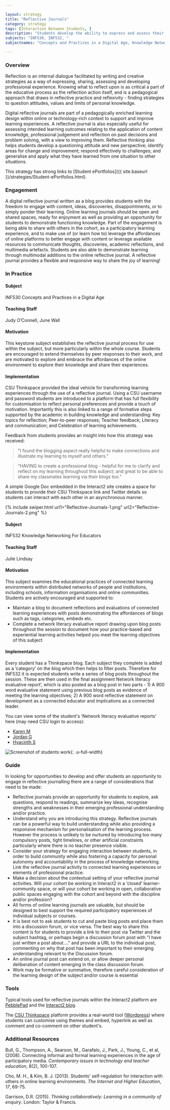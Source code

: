 ```yaml
---

layout: strategy
title: "Reflective Journals"
category: strategy
tags: [Interaction Between Students, ]
description: "Students develop the ability to express and assess their own learning & experience."
subjects: "INF530, INF532, "
subjectnames: "Concepts and Practices in a Digital Age, Knowledge Networking For Educators, "

---
```


### Overview

Reflection is an internal dialogue facilitated by writing and creative strategies as a way of expressing, sharing, assessing and developing professional experience. Knowing what to reflect upon is as critical a part of the educative process as the reflection action itself, and is a pedagogical approach that draws in reflective practice and reflexivity - finding strategies to question attitudes, values and limits of personal knowledge.

Digital reflective journals are part of a pedagogically enriched learning design within online or technology-rich context to support and improve learning experiences. A reflective journal is also especially useful for assessing intended learning outcomes relating to the application of content knowledge, professional judgement and reflection on past decisions and problem solving, with a view to improving them. Reflective thinking also helps students develop a questioning attitude and new perspective; identify areas for change and improvement; respond effectively to challenges; and generalise and apply what they have learned from one situation to other situations.

This strategy has strong links to [Student ePortfolios]({{ site.baseurl }}/strategies/Student-ePortfolios.html).

### Engagement

A digital reflective journal written as a blog provides students with the freedom to engage with content, ideas, discoveries, disappointments, or to simply ponder their learning. Online learning journals should be open and shared spaces, ready for enjoyment as well as providing an opportunity for students to demonstrate functioning knowledge. Part of the engagement is being able to share with others in the cohort, as a participatory learning experience, and to make use of (or learn how to) leverage the affordances of online platforms to better engage with content or leverage available resources to communicate thoughts, discoveries, academic reflections, and multimedia artefacts. Students are also able to demonstrate learning through multimodal additions to the online reflective journal. A reflective journal provides a flexible and responsive way to share the joy of learning!

### In Practice
<div class="u-release practice" >

<div class="practice-item">
<div class="practice-content" markdown="1">

#### Subject

INF530 Concepts and Practices in a Digital Age

#### Teaching Staff

Judy O’Connell, June Wall

#### Motivation

This keystone subject establishes the reflective journal process for use within the subject, but more particularly within the whole course. Students are encouraged to extend themselves by peer responses to their work, and are motivated to explore and embrace the affordances of the online environment to explore their knowledge and share their experiences.

#### Implementation

CSU Thinkspace provided the ideal vehicle for transforming learning experiences through the use of a reflective journal. Using a CSU username and password students are introduced to a platform that has full flexibility for customisation to reflect personal preferences and provide a touch of motivation. Importantly this is also linked to a range of formative steps supported by the academic in building knowledge and understanding: Key topics for reflection; Peer-to-peer responses; Teacher feedback; Literacy and communication; and Celebration of learning achievements.

Feedback from students provides an insight into how this strategy was received:

>"I found the blogging aspect really helpful to make connections and illustrate my learning to myself and others."

>“HAVING to create a professional blog - helpful for me to clarify and reflect on my learning throughout this subject; and great to be able to share my classmates learning via their blogs too.”

A simple Google Doc embedded in the Interact2 site creates a space for students to provide their CSU Thinkspace link and Twitter details so students can interact with each other in an asynchronous manner.

{% include swiper.html url1="Reflective-Journals-1.png" url2="Reflective-Journals-2.png" %}

</div>
</div>

<div class="practice-item">
<div class="practice-content" markdown="1">

#### Subject

INF532 Knowledge Networking For Educators

#### Teaching Staff

Julie Lindsay

#### Motivation

This subject examines the educational practices of connected learning environments within distributed networks of people and institutions, including schools, information organisations and online communities. Students are actively encouraged and supported to:

- Maintain a blog to document reflections and evaluations of connected learning experiences with posts demonstrating the affordances of blogs such as tags, categories, embeds etc.					
- Complete a network literacy evaluative report drawing upon blog posts throughout the session to document how your practice-based and experiential learning activities helped you meet the learning objectives of this subject

#### Implementation

Every student has a Thinkspace blog. Each subject they complete is added as a ‘category’ on the blog which then helps to filter posts. Therefore for INF532 it is expected students write a series of blog posts throughout the session. These are then used in the final assignment Network literacy evaluative report’, which is also posted as a blog post in two parts - 1) A 900 word evaluative statement using previous blog posts as evidence of meeting the learning objectives; 2) A 900 word reflective statement on development as a connected educator and implications as a connected leader.

You can view some of the student's ‘Network literacy evaluative reports’ here (may need CSU login to access):

- [Karen M](http://thinkspace.csu.edu.au/karenmalbon/category/inf532/)
- [Jordan G](http://thinkspace.csu.edu.au/iteachilearn/category/inf532/)
- [Hyacinth S](http://thinkspace.csu.edu.au/hyacinth/category/knowledge-networking-for-educators/)

![Screenshot of students work](../images/practices/Reflective-Journals-3.png){: .u-full-width}

</div>
</div>
</div>

### Guide

In looking for opportunities to develop and offer students an opportunity to engage in reflective journalling there are a range of considerations that need to be made:

* Reflective journals provide an opportunity for students to explore, ask questions, respond to readings, summarize key ideas, recognise strengths and weaknesses in their emerging professional understanding and/or practice.
* Understand why you are introducing this strategy. Reflective journals can be a powerful way to build understanding while also providing a responsive mechanism for personalisation of the learning process. However the process is unlikely to be nurtured by introducing too many compulsory posts, tight timelines, or other artificial constraints particularly where there is no teacher presence visible.
* Consider your strategy for engaging interaction between students, in order to build community while also fostering a capacity for personal autonomy and accountability in the process of knowledge networking. Link the reflective journal activity to connected learning experiences or elements of professional practice.
* Make a decision about the contextual setting of your reflective journal activities. Will your cohort be working in Interact2 in a ‘closed’ learner-community space, or will your cohort be working in open, collaborative public spaces engaging with the cohort and beyond with the discipline and/or profession?
* All forms of online learning journals are valuable, but should be designed to best support the required participatory experiences of individual subjects or courses.
* It is best not to ask students to cut and paste blog posts and place them into a discussion forum, or vice versa. The best way to share this content is for students to provide a link to their post via Twitter and the subject hashtag, or perhaps begin a discussion forum post with "I have just written a post about…." and provide a URL to the individual post, commenting on why that post has been important to their emerging understanding relevant to the Discussion forum.
* An online journal post can extend on, or allow deeper personal deliberation of content emerging in the class discussion forum.
* Work may be formative or summative, therefore careful consideration of the learning design of the subject and/or course is essential

### Tools

Typical tools used for reflective journals within the Interact2 platform are [PebblePad](https://v3.pebblepad.com.au/login/csu/?redirect=%2falt%2fcsu) and the [Interact2 blog](https://www.csu.edu.au/division/student-learning/interact2_help/faculty-and-csu-staff/interact-with-students/blogs).

The [CSU Thinkspace](http://thinkspace.csu.edu.au/) platform provides a real-world tool ([Wordpress](https://wordpress.org/)) where students can customise using themes and embed, hyperlink as well as comment and co-comment on other student's.

### Additional Resources

<div class="apa-ref" markdown="1">

Bull, G., Thompson, A., Searson, M., Garafalo, J., Park, J., Young, C., et al, (2008). Connecting informal and formal learning experiences in the age of participatory media. *Contemporary issues in technology and teacher education*, 8(2), 100-107.

Cho, M. H., & Kim, B. J. (2013). Students' self-regulation for interaction with others in online learning environments. *The Internet and Higher Education*, *17*, 69-75.

Garrison, D.R. (2015). *Thinking collaboratively: Learning in a community of enquiry*. London: Taylor & Francis.

</div>
